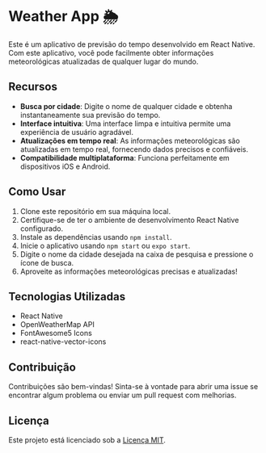 # Weather App 🌦️

Este é um aplicativo de previsão do tempo desenvolvido em React Native. Com este aplicativo, você pode facilmente obter informações meteorológicas atualizadas de qualquer lugar do mundo.

## Recursos

- **Busca por cidade**: Digite o nome de qualquer cidade e obtenha instantaneamente sua previsão do tempo.
- **Interface intuitiva**: Uma interface limpa e intuitiva permite uma experiência de usuário agradável.
- **Atualizações em tempo real**: As informações meteorológicas são atualizadas em tempo real, fornecendo dados precisos e confiáveis.
- **Compatibilidade multiplataforma**: Funciona perfeitamente em dispositivos iOS e Android.

## Como Usar

1. Clone este repositório em sua máquina local.
2. Certifique-se de ter o ambiente de desenvolvimento React Native configurado.
3. Instale as dependências usando `npm install`.
4. Inicie o aplicativo usando `npm start` ou `expo start`.
5. Digite o nome da cidade desejada na caixa de pesquisa e pressione o ícone de busca.
6. Aproveite as informações meteorológicas precisas e atualizadas!

## Tecnologias Utilizadas

- React Native
- OpenWeatherMap API
- FontAwesome5 Icons
- react-native-vector-icons

## Contribuição

Contribuições são bem-vindas! Sinta-se à vontade para abrir uma issue se encontrar algum problema ou enviar um pull request com melhorias.

## Licença

Este projeto está licenciado sob a [Licença MIT](https://opensource.org/licenses/MIT).

